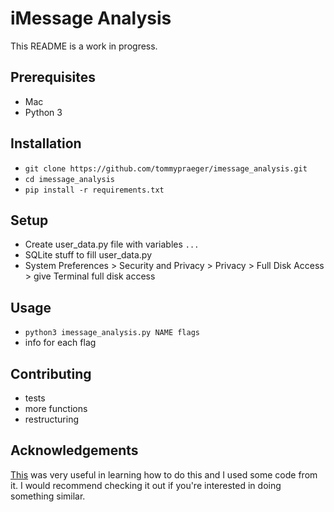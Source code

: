 # iMessage Analysis

This README is a work in progress.

## Prerequisites
- Mac
- Python 3

## Installation
- `git clone https://github.com/tommypraeger/imessage_analysis.git`
- `cd imessage_analysis`
- `pip install -r requirements.txt`

## Setup
- Create user_data.py file with variables `...`
- SQLite stuff to fill user_data.py
- System Preferences > Security and Privacy > Privacy > Full Disk Access > give Terminal full disk access

## Usage
- `python3 imessage_analysis.py NAME flags`
- info for each flag

## Contributing
- tests
- more functions
- restructuring

## Acknowledgements
[This](https://stmorse.github.io/journal/iMessage.html) was very useful in learning how to do this and I used some code from it. I would recommend checking it out if you're interested in doing something similar.
